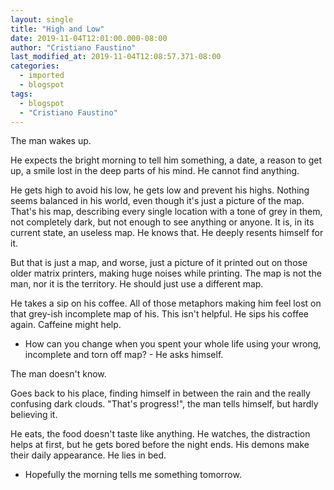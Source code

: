 ```yaml
---
layout: single
title: "High and Low"
date: 2019-11-04T12:01:00.000-08:00
author: "Cristiano Faustino"
last_modified_at: 2019-11-04T12:08:57.371-08:00
categories:
  - imported
  - blogspot
tags:
  - blogspot
  - "Cristiano Faustino"
---
```


The man wakes up.



He expects the bright morning to tell him something, a date, a reason to get up, a smile lost in the deep parts of his mind. He cannot find anything.



He gets high to avoid his low, he gets low and prevent his highs. Nothing seems balanced in his world, even though it's just a picture of the map. That's his map, describing every single location with a tone of grey in them, not completely dark, but not enough to see anything or anyone. It is, in its current state, an useless map. He knows that. He deeply resents himself for it.



But that is just a map, and worse, just a picture of it printed out on those older matrix printers, making huge noises while printing. The map is not the man, nor it is the territory. He should just use a different map.



He takes a sip on his coffee. All of those metaphors making him feel lost on that grey-ish incomplete map of his. This isn't helpful. He sips his coffee again. Caffeine might help.



- How can you change when you spent your whole life using your wrong, incomplete and torn off map? - He asks himself.



The man doesn't know.



Goes back to his place, finding himself in between the rain and the really confusing dark clouds. "That's progress!", the man tells himself, but hardly believing it.



He eats, the food doesn't taste like anything. He watches, the distraction helps at first, but he gets bored before the night ends. His demons make their daily appearance. He lies in bed.



- Hopefully the morning tells me something tomorrow.